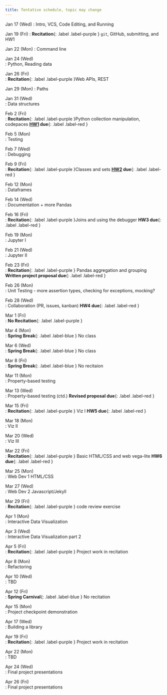 ```yaml
---
title: Tentative schedule, topic may change
---
```


Jan&nbsp;17&nbsp;(Wed)
: Intro, VCS, Code Editing, and Running

Jan&nbsp;19&nbsp;(Fri)
: **Recitation**{: .label .label-purple } `git`, GitHub, submitting, and HW1


Jan&nbsp;22&nbsp;(Mon)
: Command line	

Jan&nbsp;24&nbsp;(Wed)	
: Python, Reading data			

Jan&nbsp;26&nbsp;(Fri)	
: **Recitation**{: .label .label-purple }Web APIs, REST	


Jan&nbsp;29&nbsp;(Mon)
: Paths			

Jan&nbsp;31&nbsp;(Wed)	
: Data structures			

Feb&nbsp;2&nbsp;(Fri)	
: **Recitation**{: .label .label-purple }Python collection manipulation, codepaces	**[HW1](../assignments/hw1) due**{: .label .label-red }


Feb&nbsp;5&nbsp;(Mon)	
: Testing			

Feb&nbsp;7&nbsp;(Wed)	
: Debugging			

Feb&nbsp;9&nbsp;(Fri)	
: **Recitation**{: .label .label-purple }Classes and sets **[HW2](../assignments/hw2) due**{: .label .label-red }


Feb&nbsp;12&nbsp;(Mon)	
: Dataframes			

Feb&nbsp;14&nbsp;(Wed)	
: Documentation + more Pandas			

Feb&nbsp;16&nbsp;(Fri)	
: **Recitation**{: .label .label-purple }Joins and using the debugger **HW3 due**{: .label .label-red }


Feb&nbsp;19&nbsp;(Mon)	
: Jupyter I			

Feb&nbsp;21&nbsp;(Wed)	
: Jupyter II			

Feb&nbsp;23&nbsp;(Fri)	
: **Recitation**{: .label .label-purple } Pandas aggregation and grouping **Written project proposal due**{: .label .label-red } 


Feb&nbsp;26&nbsp;(Mon)	
: Unit Testing - more assertion types, checking for exceptions, mocking?			

Feb&nbsp;28&nbsp;(Wed)	
: Collaboration (PR, issues, kanban) **HW4 due**{: .label .label-red }			

Mar&nbsp;1&nbsp;(Fri)	
: **No Recitation**{: .label .label-purple } <!--Testing and Design	-->		


Mar&nbsp;4&nbsp;(Mon)	
: **Spring Break**{: .label .label-blue } No class	

Mar&nbsp;6&nbsp;(Wed)	
: **Spring Break**{: .label .label-blue } No class

Mar&nbsp;8&nbsp;(Fri)	
: **Spring Break**{: .label .label-blue } No recitaion


Mar&nbsp;11&nbsp;(Mon)	
: Property-based testing 


Mar&nbsp;13&nbsp;(Wed)	
: Property-based testing (ctd.) **Revised proposal due**{: .label .label-red }

Mar&nbsp;15&nbsp;(Fri)	
: **Recitation**{: .label .label-purple } Viz I	
**HW5 due**{: .label .label-red }		


Mar&nbsp;18&nbsp;(Mon)	
: Viz II			

Mar&nbsp;20&nbsp;(Wed)	
: Viz III

Mar&nbsp;22&nbsp;(Fri)	
: **Recitation**{: .label .label-purple } Basic HTML/CSS and web vega-lite **HW6 due**{: .label .label-red }


Mar&nbsp;25&nbsp;(Mon)	
: Web Dev 1 HTML/CSS	

Mar&nbsp;27&nbsp;(Wed)	
: Web Dev 2 Javascript/Jekyll			

Mar&nbsp;29&nbsp;(Fri)	
: **Recitation**{: .label .label-purple } code review exercise	


Apr&nbsp;1&nbsp;(Mon)	
: Interactive Data Visualization

Apr&nbsp;3&nbsp;(Wed)	
: Interactive Data Visualization part 2			

Apr&nbsp;5&nbsp;(Fri)	
: **Recitation**{: .label .label-purple } Project work in recitation			


Apr&nbsp;8&nbsp;(Mon)	
: Refactoring			

Apr&nbsp;10&nbsp;(Wed)	
: TBD			

Apr&nbsp;12&nbsp;(Fri)	
: **Spring Carnival**{: .label .label-blue } No recitation


Apr&nbsp;15&nbsp;(Mon)	
: Project checkpoint demonstration

Apr&nbsp;17&nbsp;(Wed)	
: Building a library			

Apr&nbsp;19&nbsp;(Fri)	
: **Recitation**{: .label .label-purple } Project work in recitation			


Apr&nbsp;22&nbsp;(Mon)	
: TBD			

Apr&nbsp;24&nbsp;(Wed)	
: Final project presentations

Apr&nbsp;26&nbsp;(Fri)	
: Final project presentations


<!-- 
Jan 20 (Thur)
: VCS, Code Editing and Running

Jan 21 (Fri)
: **Recitation**{: .label .label-purple } `git`/GitHub/submitting and assignment

Jan 25 (Tue)
: File I/O **[HW1](https://cmu-crafting-software.github.io//assignments/hw1) due**{: .label .label-red }

Jan 27 (Thur)
: Paths and directory navigation

Jan 28 (Fri)
: **Recitation**{: .label .label-purple } Web APIs, REST

Feb 1 (Tue)
: Python objects **[HW2](https://cmu-crafting-software.github.io//assignments/hw2) due**{: .label .label-red }

Feb 3 (Thur)
: Data structures

Feb 4 (Fri)
: **Recitation**{: .label .label-purple } Python collection manipulation

Feb 8 (Tue)
: Testing

Feb 10 (Thur)
: Debugging  **[HW3](https://cmu-crafting-software.github.io//assignments/hw3) part (a) due**{: .label .label-red }

Feb 11 (Fri)
: **Recitation**{: .label .label-purple } Python classes and sets

Feb 15 (Tue)
: Dataframes

Feb 17 (Thur)
: Documentation and Pandas **[HW3](https://cmu-crafting-software.github.io//assignments/hw3) part (b) due**{: .label .label-red }

Feb 18 (Fri)
: **Recitation**{: .label .label-purple } Performing joins and using the debugger

Feb 22 (Tue)
: Computational notebooks

Feb 24 (Thur)
: How to find answers on the Internet **[HW4](https://cmu-crafting-software.github.io//assignments/hw4) due**{: .label .label-red }

Feb 25 (Fri)
: **Recitation**{: .label .label-purple } Pandas aggregation and grouping

Mar 1 (Tue)
: Data visualization I

Mar 3 (Thur)
: Data visualization II **[HW5](https://cmu-crafting-software.github.io//assignments/hw5) due**{: .label .label-red }

Mar 4 (Fri)
: **Break**{: .label .label-red } Spring break; No Classes

Mar 8 (Tue)
: **Break**{: .label .label-red } Spring break; No Classes

Mar 10 (Thur)
: **Break**{: .label .label-red } Spring break; No Classes

Mar 11 (Fri)
: **Break**{: .label .label-red } Spring break; No Classes

Mar 15 (Tue)
: Interactive data visualization 

Mar 17 (Thur)
: Project presentations 

Mar 18 (Fri)
: **Recitation**{: .label .label-purple }HTML, GitHub Pages, and embedding your data visualization 

Mar 22 (Tue)
: Web Dev 1 (general concepts)

Mar 24 (Thur)
: Collaboration (PR, issues, kanban) 
**[HW6](https://cmu-crafting-software.github.io//assignments/hw6) (Revised proposal) due**{: .label .label-red }
**[HW7](https://cmu-crafting-software.github.io//assignments/hw7) due**{: .label .label-red }

Mar 25 (Fri)
: **Recitation**{: .label .label-purple }Issues, PRs, and code review

Mar 29 (Tue)
: Web Dev 2 CSS/Javascript

Mar 31 (Thur)
: Testing and design

Apr 1 (Fri)
: **Recitation**{: .label .label-purple }Testing and design -- continued

Apr 5 (Tue)
: Refactoring

Apr 7 (Thur)
: **Break**{: .label .label-red } Spring Carnival; No Classes

Apr 8 (Fri)
: **Break**{: .label .label-red } Spring Carnival; No Recitation

Apr 12 (Tue)
: Interactive Data Visualization 1

Apr 14 (Thur)
: Interactive Data Visualization 2

Apr 15 (Fri)
: **Recitation**{: .label .label-purple } Project workshop

Apr 19 (Tue)
: Project checkpoint demonstration

Apr 21 (Thur)
: Building a library

Apr 22 (Fri)
: **Recitation**{: .label .label-purple } Project workshop

Apr 26 (Tue)
: TBD

Apr 28 (Thur)
: Final project presentations

Apr 29 (Fri)
: Final project presentations
-->

<!-- 


Mar 2 (Tue)
: SQL Data Definition Language, SQL Insert

Mar 4 (Thur)
: Indexes, Working with SQL in Python

Mar 5 (Fri)
: **Recitation**{: .label .label-purple } Python collection manipulation

Mar 9 (Tue)
: Querying with SQL/ACID

Mar 11 (Thur)
: Debugging 2: Using a debugger

Mar 12 (Fri)
: **Recitation**{: .label .label-purple } Data Querying

Mar 16 (Tue)
: 	Jupyter

Mar 18 (Thur)
: Error messages and stack overflow

Mar 19 (Fri)
: **Break**{: .label .label-red } Mid semester break; No Classes

Mar 23 (Tue)
: Dataframes

Mar 25 (Thur)
:  Pandas/declarative computation

Mar 26 (Fri)
: **Recitation**{: .label .label-purple } Data Analysis

Mar 30 (Tue)
: Data Structures

Apr 1 (Thur)
: Data Structures Continued

Apr 2 (Fri)
: **Recitation**{: .label .label-purple } Data Viz

Apr 6 (Tue)
: Data Vizualization 
Apr 8 (Thur)
: Data Vizualization (II)

Apr 9 (Fri)
: **Recitation**{: .label .label-purple } Final Project Proposal

Apr 13 (Tue)
: Unit Testing

Apr 15 (Thur)
: **Break**{: .label .label-red } Spring Carnival; No Classes

Apr 16 (Fri)
: **Break**{: .label .label-red } Spring Carnival; No Classes

Apr 20 (Tue) 
: TDD/Code Writing Process

Apr 22 (Thur)
: Python Objects	

Apr 23 (Fri)
: **Recitation**{: .label .label-purple } Data Publishing

Apr 27 (Tue)
: Web Dev 1 HTML/CSS 

Apr 29 (Thur)
: Web Dev 2 Javascript/Jekyll

Apr 30 (Fri)
: **Recitation**{: .label .label-purple } Final Project Check-in Meetings

May 4 (Tue)
: TBD

May 6 (Thur)
: Performance evaluation

May 7 (Fri)
: **Recitation**{: .label .label-purple } Final Project Check-in Meetings

TBD:
: **Final**{: .label .label-green } Final Project Presentation --> 
